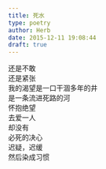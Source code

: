 ```yaml
---  
title: 死水  
type: poetry  
author: Herb  
date: 2015-12-11 19:08:44  
draft: true
---  
```

还是不敢  
还是紧张    
我的渴望是一口干涸多年的井  
是一条流进死路的河    
怀抱绝望  
去爱一人  
却没有  
必死的决心    
迟疑，迟缓  
然后染成习惯